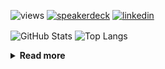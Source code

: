 ![views](https://komarev.com/ghpvc/?username=chck&color=blueviolet)
[![speakerdeck](https://img.shields.io/badge/Speaker_Deck-chck-8a2be2?style=flat-square&logo=speaker-deck)](https://speakerdeck.com/chck)
[![linkedin](https://img.shields.io/badge/LinkedIn-chck-8a2be2?style=flat-square&logo=linkedin)](https://www.linkedin.com/in/chck/)

<p align="left"> 
  <img alt="GitHub Stats" align="center" height="150" src="https://github-readme-stats-nine-umber-51.vercel.app/api?username=chck&count_private=true&show_icons=true&hide_title=true&theme=buefy" />
  <img alt="Top Langs" align="center" height="150" src="https://github-readme-stats-nine-umber-51.vercel.app/api/top-langs/?username=chck&layout=compact&count_private=true&show_icons=true&hide_title=true&theme=buefy" />
</p>

<details>
  <summary><b>Read more</b></summary>
  <br>

  <!--START_SECTION:waka-->
**🐱 My GitHub Data** 

> 📦 76.7 kB Used in GitHub's Storage 
 > 
> 🏆 865 Contributions in the Year 2023
 > 
> 💼 Opted to Hire
 > 
> 📜 134 Public Repositories 
 > 
> 🔑 19 Private Repositories 
 > 
**I'm a Night 🦉** 

```text
🌞 Morning                1319 commits        ████░░░░░░░░░░░░░░░░░░░░░   15.98 % 
🌆 Daytime                2140 commits        ██████░░░░░░░░░░░░░░░░░░░   25.92 % 
🌃 Evening                2270 commits        ███████░░░░░░░░░░░░░░░░░░   27.50 % 
🌙 Night                  2527 commits        ████████░░░░░░░░░░░░░░░░░   30.61 % 
```
📅 **I'm Most Productive on Monday** 

```text
Monday                   1796 commits        █████░░░░░░░░░░░░░░░░░░░░   21.75 % 
Tuesday                  1693 commits        █████░░░░░░░░░░░░░░░░░░░░   20.51 % 
Wednesday                1167 commits        ████░░░░░░░░░░░░░░░░░░░░░   14.14 % 
Thursday                 1554 commits        █████░░░░░░░░░░░░░░░░░░░░   18.82 % 
Friday                   853 commits         ███░░░░░░░░░░░░░░░░░░░░░░   10.33 % 
Saturday                 403 commits         █░░░░░░░░░░░░░░░░░░░░░░░░   04.88 % 
Sunday                   790 commits         ██░░░░░░░░░░░░░░░░░░░░░░░   09.57 % 
```


📊 **This Week I Spent My Time On** 

```text
💬 Programming Languages: 
Other                    28 hrs 1 min        ██████████████████████░░░   87.33 % 
Terraform                2 hrs 7 mins        ██░░░░░░░░░░░░░░░░░░░░░░░   06.64 % 
TypeScript               32 mins             ░░░░░░░░░░░░░░░░░░░░░░░░░   01.69 % 
Markdown                 20 mins             ░░░░░░░░░░░░░░░░░░░░░░░░░   01.08 % 
YAML                     19 mins             ░░░░░░░░░░░░░░░░░░░░░░░░░   01.01 % 

🔥 Editors: 
Chrome                   27 hrs 59 mins      ██████████████████████░░░   87.20 % 
VS Code                  1 hr 47 mins        █░░░░░░░░░░░░░░░░░░░░░░░░   05.59 % 
WebStorm                 1 hr 11 mins        █░░░░░░░░░░░░░░░░░░░░░░░░   03.70 % 
Neovim                   44 mins             █░░░░░░░░░░░░░░░░░░░░░░░░   02.34 % 
RustRover                13 mins             ░░░░░░░░░░░░░░░░░░░░░░░░░   00.70 % 
```

**I Mostly Code in Python** 

```text
Python                   40 repos            ████████░░░░░░░░░░░░░░░░░   31.75 % 
Jupyter Notebook         21 repos            ████░░░░░░░░░░░░░░░░░░░░░   16.67 % 
Rust                     7 repos             █░░░░░░░░░░░░░░░░░░░░░░░░   05.56 % 
Shell                    3 repos             █░░░░░░░░░░░░░░░░░░░░░░░░   02.38 % 
Astro                    1 repo              ░░░░░░░░░░░░░░░░░░░░░░░░░   00.79 % 
```



**Timeline**

![Lines of Code chart](https://raw.githubusercontent.com/chck/chck/main/assets/bar_graph.png)


 Last Updated on 2023-12-14 01:25 UTC
<!--END_SECTION:waka-->
</details>

